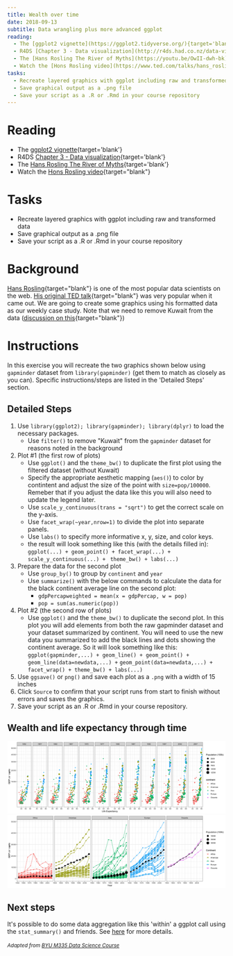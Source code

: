 ```yaml
---
title: Wealth over time
date: 2018-09-13 
subtitle: Data wrangling plus more advanced ggplot
reading:
  - The [ggplot2 vignette](https://ggplot2.tidyverse.org/){target='blank'}
  - R4DS [Chapter 3 - Data visualization](http://r4ds.had.co.nz/data-visualisation.html){target='blank'}
  - The [Hans Rosling The River of Myths](https://youtu.be/OwII-dwh-bk){target='blank'}
  - Watch the [Hons Rosling video](https://www.ted.com/talks/hans_rosling_shows_the_best_stats_you_ve_ever_seen){target="blank"}
tasks:
  - Recreate layered graphics with ggplot including raw and transformed data
  - Save graphical output as a .png file
  - Save your script as a .R or .Rmd in your course repository
---
```





# Reading

- The [ggplot2 vignette](https://ggplot2.tidyverse.org/){target='blank'}
- R4DS [Chapter 3 - Data visualization](http://r4ds.had.co.nz/data-visualisation.html){target='blank'}
- The [Hans Rosling The River of Myths](https://youtu.be/OwII-dwh-bk){target='blank'}
- Watch the [Hons Rosling video](https://www.ted.com/talks/hans_rosling_shows_the_best_stats_you_ve_ever_seen){target="blank"}

# Tasks

- Recreate layered graphics with ggplot including raw and transformed data
- Save graphical output as a .png file
- Save your script as a .R or .Rmd in your course repository


# Background

[Hans Rosling](http://www.gapminder.org/news/sad-to-announce-hans-rosling-passed-away-this-morning/){target="blank"} is one of the most popular data scientists on the web. [His original TED talk](https://www.ted.com/talks/hans_rosling_shows_the_best_stats_you_ve_ever_seen){target="blank"} was very popular when it came out.  We are going to create some graphics using his formatted data as our weekly case study. Note that we need to remove Kuwait from the data ([discussion on this](https://github.com/jennybc/gapminder/issues/9){target="blank"})

# Instructions

In this exercise you will recreate the two graphics shown below using `gapminder` dataset from `library(gapminder)` (get them to match as closely as you can). Specific instructions/steps are listed in the 'Detailed Steps' section.

## Detailed Steps

1. Use `library(ggplot2); library(gapminder); library(dplyr)` to load the necessary packages.
      * Use `filter()` to remove "Kuwait" from the `gapminder` dataset for reasons noted in the background
2. Plot #1 (the first row of plots) 
      * Use `ggplot()` and the `theme_bw()` to duplicate the first plot using the filtered dataset (without Kuwait)
      * Specify the appropriate aesthetic mapping (`aes()`) to color by contintent and adjust the size of the point with `size=pop/100000`.  Remeber that if you adjust the data like this you will also need to update the legend later.
      * Use  `scale_y_continuous(trans = "sqrt")` to get the correct scale on the y-axis.
      * Use `facet_wrap(~year,nrow=1)` to divide the plot into separate panels.
      * Use `labs()` to specify more informative x, y, size, and color keys.  
      * the result will look something like this (with the details filled in):
   `ggplot(...) + geom_point() + facet_wrap(...) + scale_y_continuous(...) + ` `theme_bw() + labs(...)`
3. Prepare the data for the second plot
      * Use `group_by()` to group by `continent` and `year`
      * Use `summarize()` with the below commands to calculate the data for the black continent average line on the second plot:
         * `gdpPercapweighted = mean(x = gdpPercap, w = pop)`
         * `pop = sum(as.numeric(pop))` 
4. Plot #2 (the second row of plots) 
      * Use `ggplot()` and the `theme_bw()` to duplicate the second plot. In this plot you will add elements from both the raw gapminder dataset and your dataset summarized by continent. You will need to use the new data you summarized to add the black lines and dots showing the continent average. So it will look something like this:
     ` ggplot(gapminder,...) + geom_line() + geom_point() + geom_line(data=newdata,...) + ` `geom_point(data=newdata,...) + facet_wrap() + theme_bw() + labs(...)`
5. Use `ggsave()` or `png()` and save each plot as a `.png` with a width of 15 inches
6. Click `Source` to confirm that your script runs from start to finish without errors and saves the graphics.
7. Save your script as an .R or .Rmd in your course repository.

## Wealth and life expectancy through time

![](CS_03_files/figure-html/code1-1.png)<!-- -->![](CS_03_files/figure-html/code1-2.png)<!-- -->

## Next steps

It's possible to do some data aggregation like this 'within' a ggplot call using the `stat_summary()` and friends.  See [here](https://ggplot2.tidyverse.org/reference/stat_summary.html) for more details.


<i> <small> Adapted from [BYU M335 Data Science Course](https://byuistats.github.io/M335) </small> </i>
